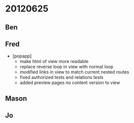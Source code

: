 # 20120625

## Ben



## Fred
- [popapp]
  - make html of view more readable
  - replace reverse loop in view with normal loop
  - modified links in view to match current nested routes
  - fixed authorized tests and relations tests
  - added preview pages no content version to view



## Mason



## Jo